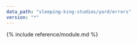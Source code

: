 ```yaml
---
data_path: "sleeping-king-studios/yard/errors"
version: "*"
---
```


{% include reference/module.md %}

